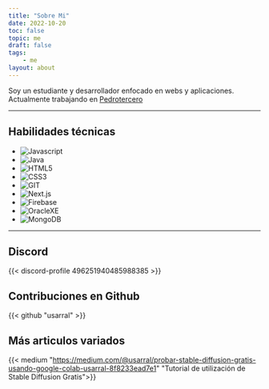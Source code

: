 ```yaml
---
title: "Sobre Mi"
date: 2022-10-20
toc: false
topic: me
draft: false
tags:
    - me
layout: about
---
```

Soy un estudiante y desarrollador enfocado en webs y aplicaciones. Actualmente trabajando en [Pedrotercero](https://pedrotercero.com)

---

## Habilidades técnicas

- ![Javascript](https://usarr.tech/js.png)
- ![Java](https://usarr.tech/java.png)
- ![HTML5](https://usarr.tech/html5.png)
- ![CSS3](https://usarr.tech/css.png)
- ![GIT](https://usarr.tech/git.png)
- ![Next.js](https://usarr.tech/next.png)
- ![Firebase](https://usarr.tech/firebase.png)
- ![OracleXE](https://usarr.tech/oraclexe.png)
- ![MongoDB](https://usarr.tech/mongodb.png)

---
## Discord 

{{< discord-profile 496251940485988385 >}}
## Contribuciones en Github

{{< github "usarral" >}}

## Más articulos variados

{{< medium "https://medium.com/@usarral/probar-stable-diffusion-gratis-usando-google-colab-usarral-8f8233ead7e1" "Tutorial de utilización de Stable Diffusion Gratis">}}
